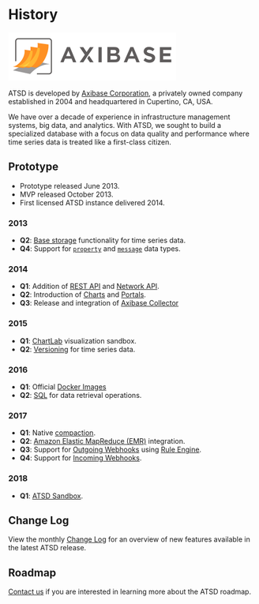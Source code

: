 # History

![](./images/axibase-logo-full.png)

ATSD is developed by [Axibase Corporation](https://axibase.com/about-us/), a privately owned company established in 2004 and headquartered in Cupertino, CA, USA.

We have over a decade of experience in infrastructure management systems, big data, and analytics. With ATSD, we sought to build a specialized database with a focus on data quality and performance where time series data is treated like a first-class citizen.

## Prototype

* Prototype released June 2013.
* MVP released October 2013.
* First licensed ATSD instance delivered 2014.

### 2013

* **Q2**: [Base storage](./schema.md#series)  functionality for time series data.
* **Q4**: Support for [`property`](./schema.md#properties) and [`message`](./schema.md#messages) data types.

### 2014

* **Q1**: Addition of [REST API](./api/data/README.md) and [Network API](./api/network/README.md).
* **Q2**: Introduction of [Charts](https://axibase.com/docs/charts/) and [Portals](./portals/README.md).
* **Q3**: Release and integration of [Axibase Collector](https://axibase.com/docs/axibase-collector/)

### 2015

* **Q1**: [ChartLab](https://axibase.com/use-cases/tutorials/shared/chartlab.html) visualization sandbox.
* **Q2**: [Versioning](./versioning/README.md) for time series data.

### 2016

* **Q1**: Official [Docker Images](https://axibase.com/docs/atsd/installation/docker.html)
* **Q2**: [SQL](https://axibase.com/docs/atsd/sql/sql-console.html) for data retrieval operations.

### 2017

* **Q1**: Native [compaction](https://axibase.com/docs/atsd/administration/compaction.html).
* **Q2**: [Amazon Elastic MapReduce (EMR)](https://axibase.com/docs/atsd/installation/aws-emr-s3.html) integration.
* **Q3**: Support for [Outgoing Webhooks](https://axibase.com/docs/atsd/rule-engine/notifications/) using [Rule Engine](https://axibase.com/docs/atsd/rule-engine/).
* **Q4**: Support for [Incoming Webhooks](https://axibase.com/docs/atsd/rule-engine/incoming-webhooks.html).

### 2018

* **Q1**: [ATSD Sandbox](https://github.com/axibase/dockers/tree/atsd-sandbox#atsd-sandbox-docker-image).

## Change Log

View the monthly [Change Log](./changelogs/README.md) for an overview of new features available in the latest ATSD release.

## Roadmap

[Contact us](https://axibase.com/feedback/) if you are interested in learning more about the ATSD roadmap.
